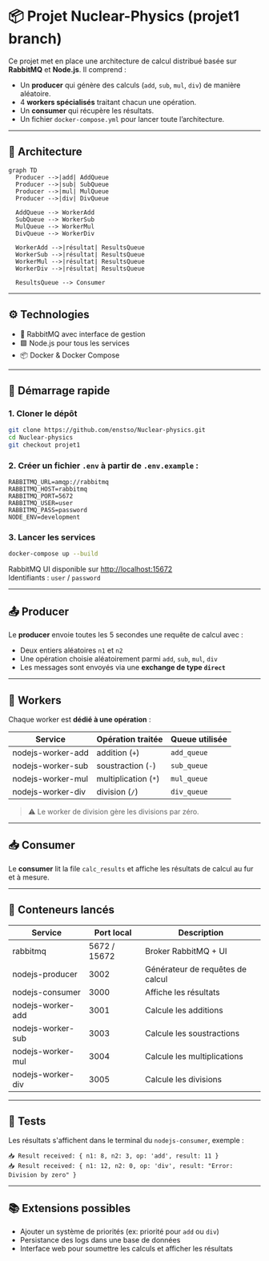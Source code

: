 # 📦 Projet Nuclear-Physics (projet1 branch)

Ce projet met en place une architecture de calcul distribué basée sur **RabbitMQ** et **Node.js**. Il comprend :

- Un **producer** qui génère des calculs (`add`, `sub`, `mul`, `div`) de manière aléatoire.
- 4 **workers spécialisés** traitant chacun une opération.
- Un **consumer** qui récupère les résultats.
- Un fichier `docker-compose.yml` pour lancer toute l’architecture.

---

## 📐 Architecture

```mermaid
graph TD
  Producer -->|add| AddQueue
  Producer -->|sub| SubQueue
  Producer -->|mul| MulQueue
  Producer -->|div| DivQueue

  AddQueue --> WorkerAdd
  SubQueue --> WorkerSub
  MulQueue --> WorkerMul
  DivQueue --> WorkerDiv

  WorkerAdd -->|résultat| ResultsQueue
  WorkerSub -->|résultat| ResultsQueue
  WorkerMul -->|résultat| ResultsQueue
  WorkerDiv -->|résultat| ResultsQueue

  ResultsQueue --> Consumer
```

---

## ⚙️ Technologies

- 🐇 RabbitMQ avec interface de gestion
- 🟩 Node.js pour tous les services
- 📦 Docker & Docker Compose

---

## 🚀 Démarrage rapide

### 1. Cloner le dépôt

```bash
git clone https://github.com/enstso/Nuclear-physics.git
cd Nuclear-physics
git checkout projet1
```

### 2. Créer un fichier `.env` à partir de `.env.example` :



```env
RABBITMQ_URL=amqp://rabbitmq
RABBITMQ_HOST=rabbitmq
RABBITMQ_PORT=5672
RABBITMQ_USER=user
RABBITMQ_PASS=password
NODE_ENV=development
```

### 3. Lancer les services

```bash
docker-compose up --build
```

RabbitMQ UI disponible sur [http://localhost:15672](http://localhost:15672)  
Identifiants : `user` / `password`

---

## 📤 Producer

Le **producer** envoie toutes les 5 secondes une requête de calcul avec :

- Deux entiers aléatoires `n1` et `n2`
- Une opération choisie aléatoirement parmi `add`, `sub`, `mul`, `div`
- Les messages sont envoyés via une **exchange de type `direct`**

---

## 🧠 Workers

Chaque worker est **dédié à une opération** :

| Service              | Opération traitée | Queue utilisée |
|----------------------|-------------------|----------------|
| nodejs-worker-add    | addition (`+`)    | `add_queue`    |
| nodejs-worker-sub    | soustraction (`-`)| `sub_queue`    |
| nodejs-worker-mul    | multiplication (`*`) | `mul_queue` |
| nodejs-worker-div    | division (`/`)    | `div_queue`    |

> ⚠️ Le worker de division gère les divisions par zéro.

---

## 📥 Consumer

Le **consumer** lit la file `calc_results` et affiche les résultats de calcul au fur et à mesure.

---

## 🐳 Conteneurs lancés

| Service            | Port local | Description                       |
|--------------------|------------|-----------------------------------|
| rabbitmq           | 5672 / 15672 | Broker RabbitMQ + UI              |
| nodejs-producer    | 3002       | Générateur de requêtes de calcul  |
| nodejs-consumer    | 3000       | Affiche les résultats             |
| nodejs-worker-add  | 3001       | Calcule les additions             |
| nodejs-worker-sub  | 3003       | Calcule les soustractions         |
| nodejs-worker-mul  | 3004       | Calcule les multiplications       |
| nodejs-worker-div  | 3005       | Calcule les divisions             |

---

## 🧪 Tests

Les résultats s'affichent dans le terminal du `nodejs-consumer`, exemple :

```
📥 Result received: { n1: 8, n2: 3, op: 'add', result: 11 }
📥 Result received: { n1: 12, n2: 0, op: 'div', result: "Error: Division by zero" }
```

---

## 📚 Extensions possibles

- Ajouter un système de priorités (ex: priorité pour `add` ou `div`)
- Persistance des logs dans une base de données
- Interface web pour soumettre les calculs et afficher les résultats
